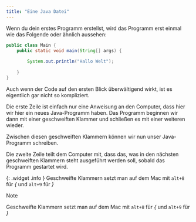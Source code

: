 ```yaml
---
title: "Eine Java Datei"
---
```


Wenn du dein erstes Programm erstellst, wird das Programm erst einmal wie das Folgende oder ähnlich aussehen:

```java
public class Main {
    public static void main(String[] args) {
        
        System.out.println("Hallo Welt");
        
    }
}
```

Auch wenn der Code auf den ersten Blick überwältigend wirkt, ist es eigentlich gar nicht so kompliziert.

Die erste Zeile ist einfach nur eine Anweisung an den Computer, dass hier wir hier ein neues Java-Programm haben. Das Programm beginnen wir dann mit einer geschweiften Klammer und schließen es mit einer weiteren wieder.

Zwischen diesen geschweiften Klammern können wir nun unser Java-Programm schreiben.

Die zweite Zeile teilt dem Computer mit, dass das, was in den nächsten geschweiften Klammern steht ausgeführt werden soll, sobald das Programm gestartet wird.

{: .widget .info }
Geschweifte Klammern setzt man auf dem Mac mit
`alt+8` für *{* und `alt+9` für *}*

> [!NOTE]
> Geschweifte Klammern setzt man auf dem Mac mit `alt+8` für *{* und `alt+9` für *}*